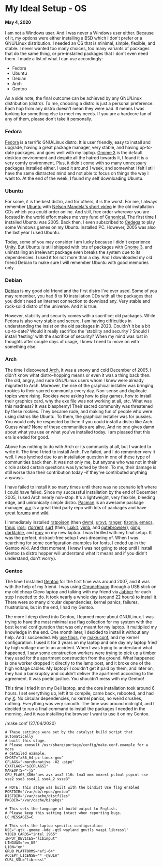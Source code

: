 # My Ideal Setup - OS
#### May 4, 2020

I am not a Windows user. And I was never a Windows user either. Because of it, my options were either installing a BSD which I don't prefer or a GNU/Linux distribution. I needed an OS that is minimal, simple, flexible, and stable. I never wanted too many choices, too many variants of packages that do the same thing, or pre-installed packages that I don't even need them. I made a list of what I can use accordingly:

* Fedora
* Ubuntu
* Debian
* Arch
* Gentoo

As a side note, the final outcome can be achieved by any GNU/Linux distribution (distro). To me, choosing a distro is just a personal preference. Each hop from any distro doesn't mean they were bad. It means I was looking for something else to meet my needs. If you are a hardcore fan of any of them, please don't take it personally.

### Fedora
[Fedora][1] is a terrific GNU/Linux distro. It is user friendly, easy to install and upgrade, having a great package manager, very stable, and having up-to-date packages, and goes well with my laptop. [Gnome 3][2] is the default desktop environment and despite all the hatred towards it, I found it is a very comfy environment. Plus, it didn't come with so many unncessary packages installed either. I used it around 1 week, and somewhat I felt I still have the same distracted mind and not able to focus on things the way I want to. At the end of the week, I found my self downloading Ubuntu.

### Ubuntu
For some, it is the best distro, and for others, it is the worst. For me, I always remember [Ubuntu][3] with [Nelson Mandela's short video][4] in the old installation CDs which you could order online. And still, free order wherever you are located in the world effort makes me very fund of [Canonical][5]. The first time I installed Ubuntu was 2005. Back then, I even subscribed to [Cedega][6] to play some Windows games on my Ubuntu installed PC. However, 2005 was also the last year I used Ubuntu.

Today, some of you may consider I am lucky because I didn't experience [Unity][7]. But Ubuntu is still shipped with lots of packages with [Gnome 3][2], and uninstalling an irrelevant package even breaks the system due to its dependencies. I used it for not more than a day. And I downloaded my old friend Debian to make sure I will remember Ubuntu with good memories only.

### Debian
[Debian][8] is my good old friend and the first distro I've ever used. Some of you may remember, you had 8 to 10 installation CDs with all the packages that you didn't need an Internet connection to download any. Very stable and rock-solid distro of the universe. And it is true.

However, stability and security comes with a sacrifice; old packages. While Fedora is also very stable and secure, I am having difficulties in understanding the insist on the old packages in 2020. Couldn't it be a bit up-to-date? Would it really sacrifice the 'stability and security'? Should I install 'testing' with the sacrifice of security? When my mind was lost in thoughts after couple days of usage, I knew I need to move on with something else.

### Arch
The time I discovered [Arch][9], it was a snowy and cold December of 2005. I didn't know what distro-hopping means or even it was a thing back then. The old, angry, and rude GNU/Linux users whom I knew were already migrated to Arch. Moreover, the rise of the graphical installer was bringing rookies to their sacred community every day. Non-sense and duplicate topics were rising. Rookies were asking how to play games, how to install their graphics card, why the exe file was not working at all, etc. What was this madness? It was blasphemy! Their sacred community was threatened by these rookies. They became rude, and making fun of people who were using distros like Ubuntu. To them, the graphical installer was for pussies. You would only be respected by them if you could install a distro like Arch. Guess what? None of these communities are alive. And no one gives damn about what you use or what you've installed today. I am pleased that this era is ended for good.

Above has nothing to do with Arch or its community at all, but I wanted to write it. The time I tried to install Arch, I've failed, and I do remember very it well. I was lynched due to an installation question in one of these type of communities back then. It was not only me, but anyone who was not in their circle asked certain questions was lynched by them. To me, their damage is still worse than their contribution today -if they've contributed anything anyways.

I have failed to install it so many times until there was no scenario left where I could have failed. Since my successful installation by the end of December 2005, I used Arch nearly non-stop. It's a lightweight, very flexible, bleeding edge, and unironically simple distro. [Pacman][10] is an awesome package manager, [aur][11] is a great third party repo with lots of packages and have great [forums][12] and [wiki][13].

I immediately installed [ratpoison][14] (then [dwm][15]), [urxvt][16], [ranger][17], [tizonia][18], [emacs][19], [tmux][20], [irssi][21], [rtorrent][22], [surf][23] (then, [luakit][24], [vimb][25], and [qutebrowser][26]), [gimp][27], [darktable][28], and [mpv][29] on my new laptop. I was thrilled with my final setup. It was the perfect, distract-free setup I was dreaming of. When I was searching for some configuration examples for fonts, I ended up in the Gentoo wiki. And that moment, I knew I was not going to stop until I install Gentoo (a distro hopper will understand what it means and if you didn't understand, don't worry).

### Gentoo
The time I installed [Gentoo][30] for the first time was around 2007, and it was with the help of my friend. I was using [Chrunchbang][31] through a USB stick on my old cheap Clevo laptop and talking with my friend via [Jabber][32] for each step I needed to do. It took nearly a whole day (around 22 hours) to install it. There were so many circular dependencies, kernel panics, failures, frustrations, but in the end, I had my Gentoo.

The more I deep dived into Gentoo, I learned more about GNU/Linux. I was trying to have the most minimal use flag collection for my system with the best kernel configuration that was only meant for my laptop. It multiplied my knowledge in the end. One month later, I decided to install it without any help. And I succeeded. My [use flags][33], my [make.conf][34], and my kernel configuration. I used it for 3 years on my laptop and one day my laptop fried by high voltage due to an accident. When I was trying to understand what happened, I saw some construction workers were trying to pick up a timber they used for the apartment construction from the ground. What happened is one worker dropped it directly to the lamp post, and it broke one of the high voltage cables. My laptop? I couldn't get it paid by them, and later on, they had a bankruptcy and couldn't deliver the apartment according to the agreement. It was poetic justice. You shouldn't mess with my Gentoo!

This time I tried it on my Dell laptop, and the core installation took around 6 hours. I set everything up, left it to compile, came back, rebooted, and had my [X][35]. No circular dependencies, no kernel panics, no weird crushes, nothing. Everything was very smooth. The time was around midnight, and I decided to run a final command to install the packages I needed in the morning. And it was installing the browser I want to use it on my Gentoo.

/make.conf (27/04/2020)

```
# These settings were set by the catalyst build script that automatically
# built this stage.
# Please consult /usr/share/portage/config/make.conf.example for a more
# detailed example.
CHOST="x86_64-pc-linux-gnu"
CFLAGS="-march=native -O2 -pipe"
CXXFLAGS="${CFLAGS}"
MAKEOPTS="-j5"
CPU_FLAGS_X86="aes avx avx2 f16c fma3 mmx mmxext pclmul popcnt sse sse2 sse3 sse4_1 sse4_2 ssse3"

# NOTE: This stage was built with the bindist Use flag enabled
PORTDIR="/var/db/repos/gentoo"
DISTDIR="/var/cache/distfiles"
PKGDIR="/var/cache/binpkgs"

# This sets the language of build output to English.
# Please keep this setting intact when reporting bugs.
LC_MESSAGES=C

# This sets the laptop specific configuration
USE="-gtk -gnome -kde -qt5 wayland gnutls vaapi libressl"
VIDEO_CARDS="intel i965"
INPUT_DEVICES="libinput"
LINGUAS="en_US"
L10N="en"
GRUB_PLATFORMS="efi-64"
ACCEPT_LICENSE="* -@EULA"
CURL_SSL="libressl"
```

[1]: https://getfedora.org
[2]: https://www.gnome.org
[3]: https://ubuntu.com
[4]: https://www.youtube.com/watch?v=HED4h00xPPA
[5]: https://canonical.com
[6]: https://en.wikipedia.org/wiki/Cedega_(software)
[7]: https://en.wikipedia.org/wiki/Unity_(user_interface)
[8]: https://www.debian.org
[9]: https://www.archlinux.org
[10]: https://wiki.archlinux.org/index.php/Pacman 
[11]: https://aur.archlinux.org/
[12]: https://bbs.archlinux.org/
[13]: https://wiki.archlinux.org/
[14]: https://www.nongnu.org/ratpoison/
[15]: https://dwm.suckless.org/
[16]: http://software.schmorp.de/pkg/rxvt-unicode.html
[17]: https://ranger.github.io/
[18]: https://tizonia.org/
[19]: https://www.gnu.org/software/emacs/
[20]: https://github.com/tmux/tmux/wiki
[21]: https://irssi.org
[22]: https://rakshasa.github.io/rtorrent/
[23]: https://surf.suckless.org/
[24]: https://luakit.github.io/
[25]: https://fanglingsu.github.io/vimb/
[26]: https://qutebrowser.org
[27]: https://www.gimp.org/
[28]: https://www.darktable.org/
[29]: https://mpv.io/
[30]: https://gentoo.org/
[31]: https://en.wikipedia.org/wiki/CrunchBang_Linux
[32]: http://www.jabber.org/
[33]: https://wiki.gentoo.org/wiki/USE_flag
[34]: https://wiki.gentoo.org/wiki//etc/portage/make.conf
[35]: https://wiki.gentoo.org/wiki/Xorg
